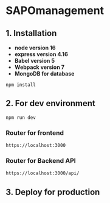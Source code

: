# SAPOmanagement

## 1. Installation

- **node version 16**
- **express version 4.16**
- **Babel version 5**
- **Webpack version 7**
- **MongoDB for database**
```
npm install
```
## 2. For dev environment
```
npm run dev
```
### Router for frontend
```
https://localhost:3000
```
### Router for Backend API
```
https://localhost:3000/api/
```

## 3. Deploy for production
